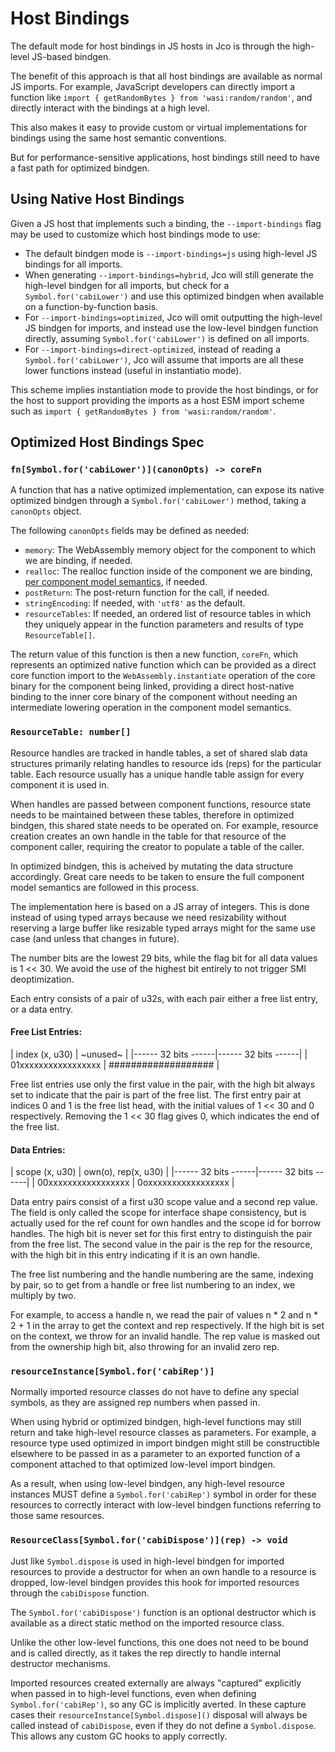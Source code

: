 # Host Bindings

The default mode for host bindings in JS hosts in Jco is through the high-level JS-based bindgen.

The benefit of this approach is that all host bindings are available as normal JS imports. For
example, JavaScript developers can directly import a function like
`import { getRandomBytes } from 'wasi:random/random'`, and directly interact with the bindings
at a high level.

This also makes it easy to provide custom or virtual implementations for bindings using the same
host semantic conventions.

But for performance-sensitive applications, host bindings still need to have a fast path for
optimized bindgen.

## Using Native Host Bindings

Given a JS host that implements such a binding, the `--import-bindings` flag may be used to customize
which host bindings mode to use:

* The default bindgen mode is `--import-bindings=js` using high-level JS bindings for all imports.
* When generating `--import-bindings=hybrid`, Jco will still generate the high-level bindgen for all imports, but
  check for a `Symbol.for('cabiLower')` and use this optimized bindgen when available on a function-by-function
  basis.
* For `--import-bindings=optimized`, Jco will omit outputting the high-level JS bindgen for imports, and instead use
  the low-level bindgen function directly, assuming `Symbol.for('cabiLower')` is defined on all imports.
* For `--import-bindings=direct-optimized`, instead of reading a `Symbol.for('cabiLower')`, Jco will assume that
  imports are all these lower functions instead (useful in instantiatio mode).

This scheme implies instantiation mode to provide the host bindings, or for the host to support
providing the imports as a host ESM import scheme such as `import { getRandomBytes } from 'wasi:random/random'`.

## Optimized Host Bindings Spec

### `fn[Symbol.for('cabiLower')](canonOpts) -> coreFn`

A function that has a native optimized implementation, can expose its native optimized bindgen through
a `Symbol.for('cabiLower')` method, taking a `canonOpts` object.

The following `canonOpts` fields may be defined as needed:

* `memory`: The WebAssembly memory object for the component to which we are binding, if needed.
* `realloc`: The realloc function inside of the component we are binding, [per component model semantics](https://github.com/WebAssembly/component-model/blob/main/design/mvp/Binary.md#canonical-definitions), if needed.
* `postReturn`: The post-return function for the call, if needed.
* `stringEncoding`: If needed, with `'utf8'` as the default.
* `resourceTables`: If needed, an ordered list of resource tables in which they uniquely appear in the
function parameters and results of type `ResourceTable[]`.

The return value of this function is then a new function, `coreFn`, which represents an optimized
native function which can be provided as a direct core function import to the
`WebAssembly.instantiate` operation of the core binary for the component being linked, providing a
direct host-native binding to the inner core binary of the component without needing an intermediate
lowering operation in the component model semantics.

### `ResourceTable: number[]`

Resource handles are tracked in handle tables, a set of shared slab data structures primarily
relating handles to resource ids (reps) for the particular table. Each resource usually has a unique
handle table assign for every component it is used in.

When handles are passed between component functions, resource state needs to be maintained between
these tables, therefore in optimized bindgen, this shared state needs to be operated on. For example,
resource creation creates an own handle in the table for that resource of the component caller,
requiring the creator to populate a table of the caller.

In optimized bindgen, this is acheived by mutating the data structure accordingly. Great care needs
to be taken to ensure the full component model semantics are followed in this process.

The implementation here is based on a JS array of integers. This is done instead of using typed
arrays because we need resizability without reserving a large buffer like resizable typed arrays
might for the same use case (and unless that changes in future).

The number bits are the lowest 29 bits, while the flag bit for all data values is 1 << 30. We avoid
the use of the highest bit entirely to not trigger SMI deoptimization.

Each entry consists of a pair of u32s, with each pair either a free list entry, or a data entry.

#### Free List Entries:

 |    index (x, u30)   |       ~unused~      |
 |------ 32 bits ------|------ 32 bits ------|
 | 01xxxxxxxxxxxxxxxxx | ################### |

Free list entries use only the first value in the pair, with the high bit always set
to indicate that the pair is part of the free list. The first entry pair at indices
0 and 1 is the free list head, with the initial values of 1 << 30 and 0 respectively.
Removing the 1 << 30 flag gives 0, which indicates the end of the free list.

#### Data Entries:

 |    scope (x, u30)   | own(o), rep(x, u30) |
 |------ 32 bits ------|------ 32 bits ------|
 | 00xxxxxxxxxxxxxxxxx | 0oxxxxxxxxxxxxxxxxx |

Data entry pairs consist of a first u30 scope value and a second rep value. The field
is only called the scope for interface shape consistency, but is actually used for the
ref count for own handles and the scope id for borrow handles. The high bit is never
set for this first entry to distinguish the pair from the free list. The second value
in the pair is the rep for the resource, with the high bit in this entry indicating
if it is an own handle.

The free list numbering and the handle numbering are the same, indexing by pair, so to
get from a handle or free list numbering to an index, we multiply by two.

For example, to access a handle n, we read the pair of values n * 2 and n * 2 + 1 in
the array to get the context and rep respectively. If the high bit is set on the
context, we throw for an invalid handle. The rep value is masked out from the
ownership high bit, also throwing for an invalid zero rep.

### `resourceInstance[Symbol.for('cabiRep')]`

Normally imported resource classes do not have to define any special symbols, as they are assigned
rep numbers when passed in.

When using hybrid or optimized bindgen, high-level functions may still return and take high-level
resource classes as parameters. For example, a resource type used optimized in import bindgen might
still be constructible elsewhere to be passed in as a parameter to an exported function of a
component attached to that optimized low-level import bindgen.

As a result, when using low-level bindgen, any high-level resource instances MUST define a
`Symbol.for('cabiRep')` symbol in order for these resources to correctly interact with low-level
bindgen functions referring to those same resources.

### `ResourceClass[Symbol.for('cabiDispose')](rep) -> void`

Just like `Symbol.dispose` is used in high-level bindgen for imported resources to provide a
destructor for when an own handle to a resource is dropped, low-level bindgen provides this hook
for imported resources through the `cabiDispose` function.

The `Symbol.for('cabiDispose')` function is an optional destructor which is available as a direct
static method on the imported resource class.

Unlike the other low-level functions, this one does not need to be bound and is called directly, as
it takes the rep directly to handle internal destructor mechanisms.

Imported resources created externally are always "captured" explicitly when passed in to high-level
functions, even when defining `Symbol.for('cabiRep')`, so any GC is implicitly averted. In these
capture cases their `resourceInstance[Symbol.dispose]()` disposal will always be called instead
of `cabiDispose`, even if they do not define a `Symbol.dispose`. This allows any custom GC hooks to
apply correctly.
